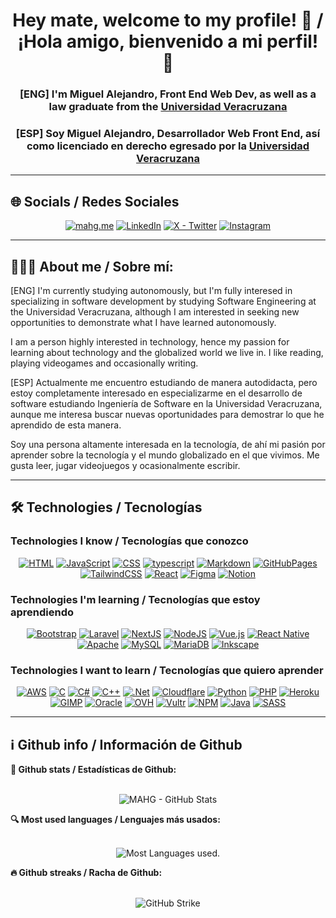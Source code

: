 <h1 align="center">
    Hey mate, welcome to my profile! 👋 / ¡Hola amigo, bienvenido a mi perfil! 👋
</h1>

<div align="center">
    <h3>
        [ENG] I'm Miguel Alejandro, Front End Web Dev, as well as a law graduate from the <a href="https://www.uv.mx/" target="_blank">Universidad Veracruzana</a>
    </h3>
    <h3>
        [ESP] Soy Miguel Alejandro, Desarrollador Web Front End, así como licenciado en derecho egresado por la <a href="https://www.uv.mx/" target="_blank">Universidad Veracruzana</a>
    </h3>
</div>

---

## 🌐 Socials / Redes Sociales

<div align="center">
    <a href="https://mahg.me"><img src="https://img.shields.io/badge/mahg.me-0c4a6e" alt="mahg.me" target="_blanc"></a>
    <a href="https://www.linkedin.com/in/mahg0899/"><img src="https://img.shields.io/badge/LinkedIn-%230077B5.svg?logo=linkedin&logoColor=white" alt="LinkedIn" target="_blanc"></a>
    <a href="https://twitter.com/mahg0899"><img src="https://img.shields.io/badge/X-black.svg?logo=X&logoColor=white" alt="X - Twitter" target="_blanc"></a>
    <a href="https://instagram.com/mahg0899"><img src="https://img.shields.io/badge/Instagram-%23E4405F.svg?logo=Instagram&logoColor=white" alt="Instagram" target="_blanc"></a>
</div>

---

## 👨🏻‍💻 About me / Sobre mí:

<p>
    [ENG] I'm currently studying autonomously, but I'm fully interesed in specializing in software development by studying Software Engineering at the Universidad Veracruzana, although I am interested in seeking new opportunities to demonstrate what I have learned autonomously.
</p>
<p>
    I am a person highly interested in technology, hence my passion for learning about technology and the globalized world we live in. I like reading, playing videogames and occasionally writing.
</p>
<p>
    [ESP] Actualmente me encuentro estudiando de manera autodidacta, pero estoy completamente interesado en especializarme en el desarrollo de software estudiando Ingeniería de Software en la Universidad Veracruzana, aunque me interesa buscar nuevas oportunidades para demostrar lo que he aprendido de esta manera.
</p>
<p>
    Soy una persona altamente interesada en la tecnología, de ahí mi pasión por aprender sobre la tecnología y el mundo globalizado en el que vivimos. Me gusta leer, jugar videojuegos y ocasionalmente escribir.
</p>

--- 

## 🛠️ Technologies / Tecnologías

### Technologies I know / Tecnologías que conozco
<div align="center">
    <a href="#"><img src="https://img.shields.io/badge/html5-%23E34F26.svg?style=for-the-badge&logo=html5&logoColor=white" alt="HTML"></a>
    <a href="#"><img src="https://img.shields.io/badge/javascript-%23323330.svg?style=for-the-badge&logo=javascript&logoColor=%23F7DF1E" alt="JavaScript"></a>
    <a href="#"><img src="https://img.shields.io/badge/css3-%231572B6.svg?style=for-the-badge&logo=css3&logoColor=white" alt="CSS"></a>
    <a href="#"><img src="https://img.shields.io/badge/typescript-%23007ACC.svg?style=for-the-badge&logo=typescript&logoColor=white" alt="typescript"></a>
    <a href="#"><img src="https://img.shields.io/badge/markdown-%23000000.svg?style=for-the-badge&logo=markdown&logoColor=white" alt="Markdown"></a>
    <a href="#"><img src="https://img.shields.io/badge/github%20pages-121013?style=for-the-badge&logo=github&logoColor=white" alt="GitHubPages"></a>
    <a href="#"><img src="https://img.shields.io/badge/tailwindcss-%2338B2AC.svg?style=for-the-badge&logo=tailwind-css&logoColor=white" alt="TailwindCSS"></a>
    <a href="#"><img src="https://img.shields.io/badge/react-%2320232a.svg?style=for-the-badge&logo=react&logoColor=%2361DAFB" alt="React"></a>
    <a href="#"><img src="https://img.shields.io/badge/figma-%23F24E1E.svg?style=for-the-badge&logo=figma&logoColor=white" alt="Figma"></a>
    <a href="#"><img src="https://img.shields.io/badge/Notion-%23000000.svg?style=for-the-badge&logo=notion&logoColor=white" alt="Notion"></a>
</div>

### Technologies I'm learning / Tecnologías que estoy aprendiendo

<div align="center">
    <a href="#"><img src="https://img.shields.io/badge/bootstrap-%238511FA.svg?style=for-the-badge&logo=bootstrap&logoColor=white" alt="Bootstrap"></a>
    <a href=""><img src="https://img.shields.io/badge/laravel-%23FF2D20.svg?style=for-the-badge&logo=laravel&logoColor=white" alt="Laravel"></a>
    <a href="#"><img src="https://img.shields.io/badge/Next-black?style=for-the-badge&logo=next.js&logoColor=white" alt="NextJS"></a>
    <a href="#"><img src="https://img.shields.io/badge/node.js-6DA55F?style=for-the-badge&logo=node.js&logoColor=white" alt="NodeJS"></a>
    <a href="#"><img src="https://img.shields.io/badge/vue.js-%2335495e.svg?style=for-the-badge&logo=vuedotjs&logoColor=%234FC08D" alt="Vue.js"></a>
    <a href="#"><img src="https://img.shields.io/badge/react_native-%2320232a.svg?style=for-the-badge&logo=react&logoColor=%2361DAFB" alt="React Native"></a>
    <a href="#"><img src="https://img.shields.io/badge/apache-%23D42029.svg?style=for-the-badge&logo=apache&logoColor=white" alt="Apache"></a>
    <a href="#"><img src="https://img.shields.io/badge/mysql-%2300000f.svg?style=for-the-badge&logo=mysql&logoColor=white" alt="MySQL"></a>
    <a href="#"><img src="https://img.shields.io/badge/MariaDB-003545?style=for-the-badge&logo=mariadb&logoColor=white" alt="MariaDB"></a>
    <a href="#"><img src="https://img.shields.io/badge/Inkscape-e0e0e0?style=for-the-badge&logo=inkscape&logoColor=080A13" alt="Inkscape"></a>
</div>

### Technologies I want to learn / Tecnologías que quiero aprender

<div align="center"">
    <a href="#"><img src="https://img.shields.io/badge/AWS-%23FF9900.svg?style=for-the-badge&logo=amazon-aws&logoColor=white" alt="AWS"></a>
    <a href="#"><img src="https://img.shields.io/badge/c-%2300599C.svg?style=for-the-badge&logo=c&logoColor=white" alt="C"></a>
    <a href="#"><img src="https://img.shields.io/badge/c%23-%23239120.svg?style=for-the-badge&logo=csharp&logoColor=white" alt="C#"></a>
    <a href="#"><img src="https://img.shields.io/badge/C%2B%2B-00599C?style=for-the-badge&logo=c%2B%2B&logoColor=white" alt="C++"></a>
    <a href="#"><img src="https://img.shields.io/badge/.NET-5C2D91?style=for-the-badge&logo=.net&logoColor=white" alt=".Net"></a> 
    <a href="#"><img src="https://img.shields.io/badge/Cloudflare-F38020?style=for-the-badge&logo=Cloudflare&logoColor=white" alt="Cloudflare"></a>
    <a href="#"><img src="https://img.shields.io/badge/python-3670A0?style=for-the-badge&logo=python&logoColor=ffdd54" alt="Python"></a>
    <a href="#"><img src="https://img.shields.io/badge/php-%23777BB4.svg?style=for-the-badge&logo=php&logoColor=white" alt="PHP"></a>
    <a href="#"><img src="https://img.shields.io/badge/heroku-%23430098.svg?style=for-the-badge&logo=heroku&logoColor=white" alt="Heroku"></a>
    <a href="#"><img src="https://img.shields.io/badge/Gimp-657D8B?style=for-the-badge&logo=gimp&logoColor=FFFFFF" alt="GIMP"></a>
    <a href="#"><img src="https://img.shields.io/badge/Oracle-F80000?style=for-the-badge&logo=oracle&logoColor=white" alt="Oracle"></a>
    <a href="#"><img src="https://img.shields.io/badge/ovh-%23123F6D.svg?style=for-the-badge&logo=ovh&logoColor=#123F6D" alt="OVH"></a>
    <a href="#"><img src="https://img.shields.io/badge/Vultr-007BFC.svg?style=for-the-badge&logo=vultr" alt="Vultr"></a>
    <a href="#"><img src="https://img.shields.io/badge/NPM-%23CB3837.svg?style=for-the-badge&logo=npm&logoColor=white" alt="NPM"></a>
    <a href="#"><img src="https://img.shields.io/badge/java-%23ED8B00.svg?style=for-the-badge&logo=openjdk&logoColor=white" alt="Java"></a>
    <a href="#"><img src="https://img.shields.io/badge/SASS-hotpink.svg?style=for-the-badge&logo=SASS&logoColor=white" alt="SASS"></a>
</div>

---

## ℹ️ Github info / Información de Github

<summary><b>🏅 Github stats / Estadísticas de Github:</b></summary><br>
<p align="center"><img src="https://github-readme-stats.vercel.app/api?username=mahg0899&theme=dark&hide_border=false&include_all_commits=false&count_private=false" alt="MAHG - GitHub Stats"></p>

<summary><b>🔍 Most used languages / Lenguajes más usados:</b></summary><br>
<p align="center"><img src="https://github-readme-stats.vercel.app/api/top-langs/?username=mahg0899&theme=dark&hide_border=false&include_all_commits=false&count_private=false&layout=compact" alt="Most Languages used."></p>

<summary><b>🔥 Github streaks / Racha de Github:</b></summary><br>
<p align="center"><img src="https://github-readme-streak-stats.herokuapp.com/?user=mahg0899&theme=dark&hide_border=false" alt="GitHub Strike"></p>
